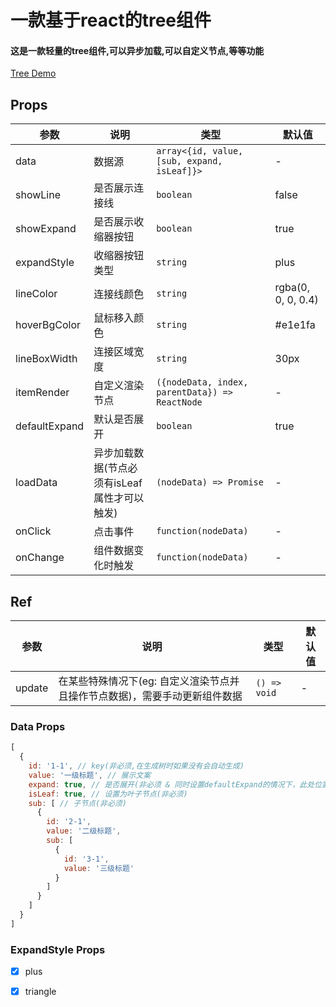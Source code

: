 # 一款基于react的tree组件

#### 这是一款轻量的tree组件,可以异步加载,可以自定义节点,等等功能

[Tree Demo](https://codesandbox.io/s/react-tree-th-demo-xe7zx "Tree Demo")

## Props

|  参数 |  说明   |  类型   |  默认值   |
| ------------ | ------------ | ------------ | ------------ |
| data | 数据源 | `array<{id, value, [sub, expand, isLeaf]}>` | - |
| showLine        |   是否展示连接线   |   `boolean`   |   false     |
| showExpand        |   是否展示收缩器按钮   |   `boolean`   |   true     |
| expandStyle        |   收缩器按钮类型   |   `string`   |   plus     |
| lineColor        |   连接线颜色   |   `string`   |   rgba(0, 0, 0, 0.4)     |
| hoverBgColor        |   鼠标移入颜色   |   `string`   |   #e1e1fa     |
| lineBoxWidth        |    连接区域宽度    |  `string`  |   30px     |
| itemRender        |    自定义渲染节点    |  `({nodeData, index, parentData}) => ReactNode`  |    -    |
| defaultExpand    |    默认是否展开    |  `boolean`  |    true  |
| loadData    |    异步加载数据(节点必须有isLeaf属性才可以触发)    |  `(nodeData) => Promise`  |    -  |
| onClick    |    点击事件    |  `function(nodeData)`  |    -  |
| onChange        |    组件数据变化时触发    |  `function(nodeData)`  |     -  |

## Ref

|  参数 |  说明   |  类型   |  默认值   |
| ------------ | ------------ | ------------ | ------------ |
| update | 在某些特殊情况下(eg: 自定义渲染节点并且操作节点数据)，需要手动更新组件数据 | `() => void` | - |


### Data Props

```javascript
[
  {
    id: '1-1', // key(非必须,在生成树时如果没有会自动生成)
    value: '一级标题', // 展示文案
    expand: true, // 是否展开(非必须 & 同时设置defaultExpand的情况下，此处位置优先级最高)
    isLeaf: true, // 设置为叶子节点(非必须)
    sub: [ // 子节点(非必须)
      {
        id: '2-1',
        value: '二级标题',
        sub: [
          {
            id: '3-1',
            value: '三级标题'
          }
        ]
      }
    ]
  }
]
```


### ExpandStyle Props

- [x] plus
- [x] triangle

